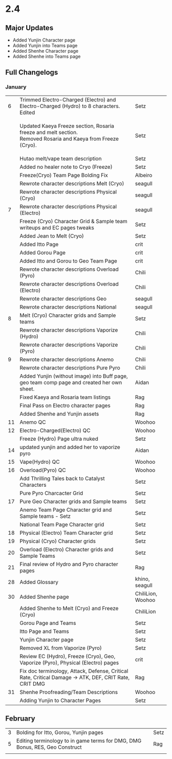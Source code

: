 # 2.4

## Major Updates

* Added Yunjin Character page
* Added Yunjin into Teams page
* Added Shenhe Character page
* Added Shenhe into Teams page

## Full Changelogs

### January

|    |                                                                                                                        |                   |
| -- | ---------------------------------------------------------------------------------------------------------------------- | ----------------- |
| 6  | Trimmed Electro-Charged (Electro) and Electro-Charged (Hydro) to 8 characters. Edited                                  | Setz              |
|    | <p>Updated Kaeya Freeze section, Rosaria freeze and melt section.<br>Removed Rosaria and Kaeya from Freeze (Cryo).</p> | Setz              |
|    | Hutao melt/vape team description                                                                                       | Setz              |
|    | Added no healer note to Cryo (Freeze)                                                                                  | Setz              |
|    | Freeze(Cryo) Team Page Bolding Fix                                                                                     | Albeiro           |
|    | Rewrote character descriptions Melt (Cryo)                                                                             | seagull           |
|    | Rewrote character descriptions Physical (Cryo)                                                                         | seagull           |
| 7  | Rewrote character descriptions Physical (Electro)                                                                      | seagull           |
|    | Freeze (Cryo) Character Grid & Sample team writeups and EC pages tweaks                                                | Setz              |
|    | Added Jean to Melt (Cryo)                                                                                              | Setz              |
|    | Added Itto Page                                                                                                        | crit              |
|    | Added Gorou Page                                                                                                       | crit              |
|    | Added Itto and Gorou to Geo Team Page                                                                                  | crit              |
|    | Rewrote character descriptions Overload (Pyro)                                                                         | Chili             |
|    | Rewrote character descriptions Overload (Electro)                                                                      | Chili             |
|    | Rewrote character descriptions Geo                                                                                     | seagull           |
|    | Rewrote character descriptions National                                                                                | seagull           |
| 8  | Melt (Cryo) Character grids and Sample teams                                                                           | Setz              |
|    | Rewrote character descriptions Vaporize (Hydro)                                                                        | Chili             |
|    | Rewrote character descriptions Vaporize (Pyro)                                                                         | Chili             |
| 9  | Rewrote character descriptions Anemo                                                                                   | Chili             |
|    | Rewrote character descriptions Pure Pyro                                                                               | Chili             |
|    | Added Yunjin (without image) into Buff page, geo team comp page and created her own sheet.                             | Aidan             |
|    | Fixed Kaeya and Rosaria team listings                                                                                  | Rag               |
|    | Final Pass on Electro character pages                                                                                  | Rag               |
|    | Added Shenhe and Yunjin assets                                                                                         | Rag               |
| 11 | Anemo QC                                                                                                               | Woohoo            |
| 12 | Electro-Charged(Electro) QC                                                                                            | Woohoo            |
|    | Freeze (Hydro) Page ultra nuked                                                                                        | Setz              |
| 14 | updated yunjin and added her to vaporize pyro                                                                          | Aidan             |
| 15 | Vape(Hydro) QC                                                                                                         | Woohoo            |
| 16 | Overload(Pyro) QC                                                                                                      | Woohoo            |
|    | Add Thrilling Tales back to Catalyst Characters                                                                        | Setz              |
|    | Pure Pyro Charcacter Grid                                                                                              | Setz              |
| 17 | Pure Geo Character grids and Sample teams                                                                              | Setz              |
|    | Anemo Team Page Character grid and Sample teams - Setz                                                                 | Setz              |
|    | National Team Page Character grid                                                                                      | Setz              |
| 18 | Physical (Electro) Team Character grid                                                                                 | Setz              |
| 19 | Physical (Cryo) Character grids                                                                                        | Setz              |
| 20 | Overload (Electro) Character grids and Sample Teams                                                                    | Setz              |
| 21 | Final review of Hydro and Pyro character pages                                                                         | Rag               |
| 28 | Added Glossary                                                                                                         | khino, seagull    |
| 30 | Added Shenhe page                                                                                                      | ChiliLion, Woohoo |
|    | Added Shenhe to Melt (Cryo) and Freeze (Cryo)                                                                          | ChiliLion         |
|    | Gorou Page and Teams                                                                                                   | Setz              |
|    | Itto Page and Teams                                                                                                    | Setz              |
|    | Yunjin Character page                                                                                                  | Setz              |
|    | Removed XL from Vaporize (Pyro)                                                                                        | Setz              |
|    | Review EC (Hydro), Freeze (Cryo), Geo, Vaporize (Pyro), Physical (Electro) pages                                       | crit              |
|    | Fix doc terminology, Attack, Defense, Critical Rate, Critical Damage -> ATK, DEF, CRIT Rate, CRIT DMG                  | Rag               |
| 31 | Shenhe Proofreading/Team Descriptions                                                                                  | Woohoo            |
|    | Adding Yunjin to Character Pages                                                                                       | Setz              |

## February

|   |                                                                             |      |
| - | --------------------------------------------------------------------------- | ---- |
| 3 | Bolding for Itto, Gorou, Yunjin pages                                       | Setz |
| 5 | Editing terminology to in game terms for DMG, DMG Bonus, RES, Geo Construct | Rag  |
|   |                                                                             |      |


